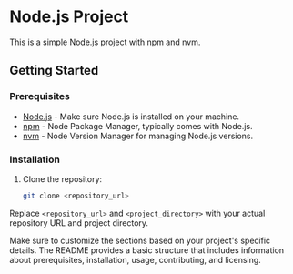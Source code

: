 # Node.js Project

This is a simple Node.js project with npm and nvm.

## Getting Started

### Prerequisites

- [Node.js](https://nodejs.org/) - Make sure Node.js is installed on your machine.
- [npm](https://www.npmjs.com/) - Node Package Manager, typically comes with Node.js.
- [nvm](https://github.com/nvm-sh/nvm) - Node Version Manager for managing Node.js versions.

### Installation

1. Clone the repository:

   ```bash
   git clone <repository_url>

Replace `<repository_url>` and `<project_directory>` with your actual repository URL and project directory.

Make sure to customize the sections based on your project's specific details. The README provides a basic structure that includes information about prerequisites, installation, usage, contributing, and licensing.
